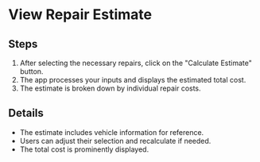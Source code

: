 # View Repair Estimate

## Steps

1. After selecting the necessary repairs, click on the "Calculate Estimate" button.
2. The app processes your inputs and displays the estimated total cost.
3. The estimate is broken down by individual repair costs.

## Details

- The estimate includes vehicle information for reference.
- Users can adjust their selection and recalculate if needed.
- The total cost is prominently displayed.
